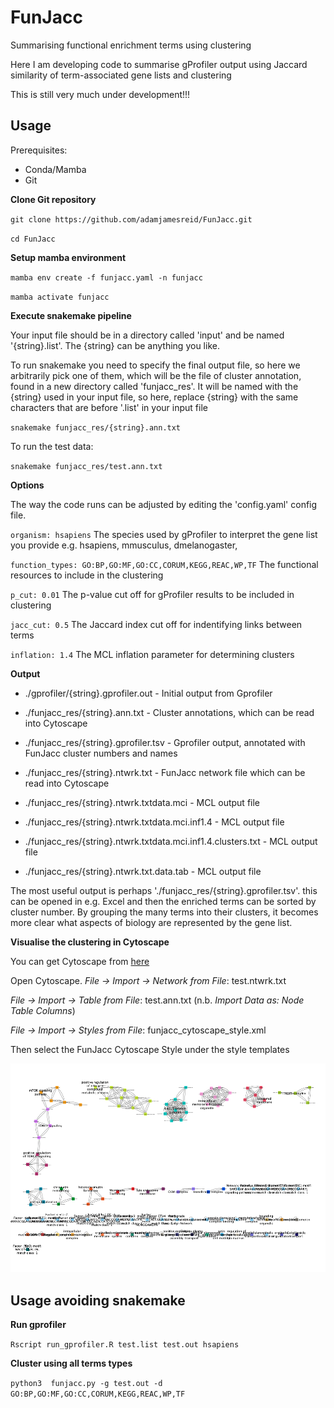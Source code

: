 # FunJacc
Summarising functional enrichment terms using clustering

Here I am developing code to summarise gProfiler output using Jaccard similarity of term-associated gene lists and clustering

This is still very much under development!!!

## Usage

Prerequisites:

- Conda/Mamba
- Git

**Clone Git repository**

`git clone https://github.com/adamjamesreid/FunJacc.git`

`cd FunJacc`

**Setup mamba environment**

`mamba env create -f funjacc.yaml -n funjacc`

`mamba activate funjacc`

**Execute snakemake pipeline**

Your input file should be in a directory called 'input' and be named '{string}.list'. The {string} can be anything you like.

To run snakemake you need to specify the final output file, so here we arbitrarily pick one of them, which will be the file of cluster annotation, found in a new directory called 'funjacc_res'. It will be named with the {string} used in your input file, so here, replace {string} with the same characters that are before '.list' in your input file

`snakemake funjacc_res/{string}.ann.txt`

To run the test data:

`snakemake funjacc_res/test.ann.txt`

**Options**

The way the code runs can be adjusted by editing the 'config.yaml' config file.

`organism: hsapiens`
The species used by gProfiler to interpret the gene list you provide e.g. hsapiens, mmusculus, dmelanogaster, 

`function_types: GO:BP,GO:MF,GO:CC,CORUM,KEGG,REAC,WP,TF`
The functional resources to include in the clustering

`p_cut: 0.01`
The p-value cut off for gProfiler results to be included in clustering

`jacc_cut: 0.5`
The Jaccard index cut off for indentifying links between terms

`inflation: 1.4`
The MCL inflation parameter for determining clusters

**Output**

- ./gprofiler/{string}.gprofiler.out - Initial output from Gprofiler

- ./funjacc_res/{string}.ann.txt - Cluster annotations, which can be read into Cytoscape
- ./funjacc_res/{string}.gprofiler.tsv - Gprofiler output, annotated with FunJacc cluster numbers and names
- ./funjacc_res/{string}.ntwrk.txt - FunJacc network file which can be read into Cytoscape
- ./funjacc_res/{string}.ntwrk.txtdata.mci - MCL output file
- ./funjacc_res/{string}.ntwrk.txtdata.mci.inf1.4 - MCL output file
- ./funjacc_res/{string}.ntwrk.txtdata.mci.inf1.4.clusters.txt - MCL output file
- ./funjacc_res/{string}.ntwrk.txt.data.tab - MCL output file

The most useful output is perhaps './funjacc_res/{string}.gprofiler.tsv'. this can be opened in e.g. Excel and then the enriched terms can be sorted by cluster number. By grouping the many terms into their clusters, it becomes more clear what aspects of biology are represented by the gene list.

**Visualise the clustering in Cytoscape**

You can get Cytoscape from [here](https://cytoscape.org/download.html)

Open Cytoscape. *File -> Import -> Network from File*: test.ntwrk.txt

*File -> Import -> Table from File*: test.ann.txt (n.b. *Import Data as: Node Table Columns*)

*File -> Import -> Styles from File*: funjacc_cytoscape_style.xml

Then select the FunJacc Cytoscape Style under the style templates

![Cytoscape FunJacc visualisation](images/test.ntwrk.txt.png)

## Usage avoiding snakemake

**Run gprofiler**

`Rscript run_gprofiler.R test.list test.out hsapiens`

**Cluster using all terms types**

`python3  funjacc.py -g test.out -d GO:BP,GO:MF,GO:CC,CORUM,KEGG,REAC,WP,TF`

